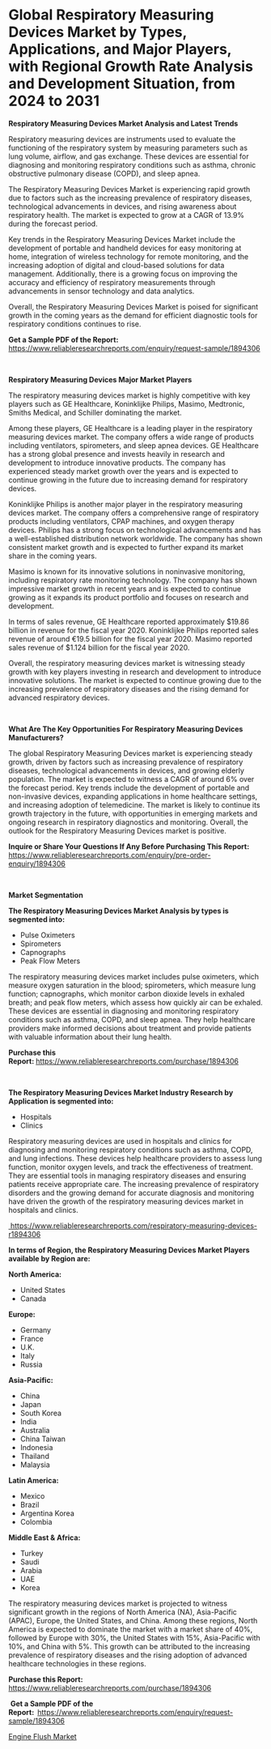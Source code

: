 <p><h1>Global Respiratory Measuring Devices Market by Types, Applications, and Major Players, with Regional Growth Rate Analysis and Development Situation, from 2024 to 2031</h1></p><p><strong>Respiratory Measuring Devices Market Analysis and Latest Trends</strong></p>
<p><p>Respiratory measuring devices are instruments used to evaluate the functioning of the respiratory system by measuring parameters such as lung volume, airflow, and gas exchange. These devices are essential for diagnosing and monitoring respiratory conditions such as asthma, chronic obstructive pulmonary disease (COPD), and sleep apnea.</p><p>The Respiratory Measuring Devices Market is experiencing rapid growth due to factors such as the increasing prevalence of respiratory diseases, technological advancements in devices, and rising awareness about respiratory health. The market is expected to grow at a CAGR of 13.9% during the forecast period.</p><p>Key trends in the Respiratory Measuring Devices Market include the development of portable and handheld devices for easy monitoring at home, integration of wireless technology for remote monitoring, and the increasing adoption of digital and cloud-based solutions for data management. Additionally, there is a growing focus on improving the accuracy and efficiency of respiratory measurements through advancements in sensor technology and data analytics.</p><p>Overall, the Respiratory Measuring Devices Market is poised for significant growth in the coming years as the demand for efficient diagnostic tools for respiratory conditions continues to rise.</p></p>
<p><strong>Get a Sample PDF of the Report:&nbsp;</strong> <a href="https://www.reliableresearchreports.com/enquiry/request-sample/1894306">https://www.reliableresearchreports.com/enquiry/request-sample/1894306</a></p>
<p>&nbsp;</p>
<p><strong>Respiratory Measuring Devices Major Market Players</strong></p>
<p><p>The respiratory measuring devices market is highly competitive with key players such as GE Healthcare, Koninklijke Philips, Masimo, Medtronic, Smiths Medical, and Schiller dominating the market.</p><p>Among these players, GE Healthcare is a leading player in the respiratory measuring devices market. The company offers a wide range of products including ventilators, spirometers, and sleep apnea devices. GE Healthcare has a strong global presence and invests heavily in research and development to introduce innovative products. The company has experienced steady market growth over the years and is expected to continue growing in the future due to increasing demand for respiratory devices.</p><p>Koninklijke Philips is another major player in the respiratory measuring devices market. The company offers a comprehensive range of respiratory products including ventilators, CPAP machines, and oxygen therapy devices. Philips has a strong focus on technological advancements and has a well-established distribution network worldwide. The company has shown consistent market growth and is expected to further expand its market share in the coming years.</p><p>Masimo is known for its innovative solutions in noninvasive monitoring, including respiratory rate monitoring technology. The company has shown impressive market growth in recent years and is expected to continue growing as it expands its product portfolio and focuses on research and development.</p><p>In terms of sales revenue, GE Healthcare reported approximately $19.86 billion in revenue for the fiscal year 2020. Koninklijke Philips reported sales revenue of around €19.5 billion for the fiscal year 2020. Masimo reported sales revenue of $1.124 billion for the fiscal year 2020.</p><p>Overall, the respiratory measuring devices market is witnessing steady growth with key players investing in research and development to introduce innovative solutions. The market is expected to continue growing due to the increasing prevalence of respiratory diseases and the rising demand for advanced respiratory devices.</p></p>
<p>&nbsp;</p>
<p><strong>What Are The Key Opportunities For Respiratory Measuring Devices Manufacturers?</strong></p>
<p><p>The global Respiratory Measuring Devices market is experiencing steady growth, driven by factors such as increasing prevalence of respiratory diseases, technological advancements in devices, and growing elderly population. The market is expected to witness a CAGR of around 6% over the forecast period. Key trends include the development of portable and non-invasive devices, expanding applications in home healthcare settings, and increasing adoption of telemedicine. The market is likely to continue its growth trajectory in the future, with opportunities in emerging markets and ongoing research in respiratory diagnostics and monitoring. Overall, the outlook for the Respiratory Measuring Devices market is positive.</p></p>
<p><strong>Inquire or Share Your Questions If Any Before Purchasing This Report:</strong> <a href="https://www.reliableresearchreports.com/enquiry/pre-order-enquiry/1894306">https://www.reliableresearchreports.com/enquiry/pre-order-enquiry/1894306</a></p>
<p>&nbsp;</p>
<p><strong>Market Segmentation</strong></p>
<p><strong>The Respiratory Measuring Devices Market Analysis by types is segmented into:</strong></p>
<p><ul><li>Pulse Oximeters</li><li>Spirometers</li><li>Capnographs</li><li>Peak Flow Meters</li></ul></p>
<p><p>The respiratory measuring devices market includes pulse oximeters, which measure oxygen saturation in the blood; spirometers, which measure lung function; capnographs, which monitor carbon dioxide levels in exhaled breath; and peak flow meters, which assess how quickly air can be exhaled. These devices are essential in diagnosing and monitoring respiratory conditions such as asthma, COPD, and sleep apnea. They help healthcare providers make informed decisions about treatment and provide patients with valuable information about their lung health.</p></p>
<p><strong>Purchase this Report:&nbsp;</strong><a href="https://www.reliableresearchreports.com/purchase/1894306">https://www.reliableresearchreports.com/purchase/1894306</a></p>
<p>&nbsp;</p>
<p><strong>The Respiratory Measuring Devices Market Industry Research by Application is segmented into:</strong></p>
<p><ul><li>Hospitals</li><li>Clinics</li></ul></p>
<p><p>Respiratory measuring devices are used in hospitals and clinics for diagnosing and monitoring respiratory conditions such as asthma, COPD, and lung infections. These devices help healthcare providers to assess lung function, monitor oxygen levels, and track the effectiveness of treatment. They are essential tools in managing respiratory diseases and ensuring patients receive appropriate care. The increasing prevalence of respiratory disorders and the growing demand for accurate diagnosis and monitoring have driven the growth of the respiratory measuring devices market in hospitals and clinics.</p></p>
<p><a href="https://www.reliableresearchreports.com/respiratory-measuring-devices-r1894306">&nbsp;https://www.reliableresearchreports.com/respiratory-measuring-devices-r1894306</a></p>
<p><strong>In terms of Region, the Respiratory Measuring Devices Market Players available by Region are:</strong></p>
<p>
    <p> <strong> North America: </strong>
        <ul>
            <li>United States</li>
            <li>Canada</li>
        </ul>
        </p> 
    <p> <strong> Europe: </strong>
        <ul>
            <li>Germany</li>
            <li>France</li>
            <li>U.K.</li>
            <li>Italy</li>
            <li>Russia</li>
        </ul>
        </p> 
    <p> <strong> Asia-Pacific: </strong>
        <ul>
            <li>China</li>
            <li>Japan</li>
            <li>South Korea</li>
            <li>India</li>
            <li>Australia</li>
            <li>China Taiwan</li>
            <li>Indonesia</li>
            <li>Thailand</li>
            <li>Malaysia</li>
        </ul>
        </p> 
    <p> <strong> Latin America: </strong>
        <ul>
            <li>Mexico</li>
            <li>Brazil</li>
            <li>Argentina Korea</li>
            <li>Colombia</li>
        </ul>
        </p> 
    <p> <strong> Middle East & Africa: </strong>
        <ul>
            <li>Turkey</li>
            <li>Saudi</li>
            <li>Arabia</li>
            <li>UAE</li>
            <li>Korea</li>
        </ul>
    </p>
    </p>
<p><p>The respiratory measuring devices market is projected to witness significant growth in the regions of North America (NA), Asia-Pacific (APAC), Europe, the United States, and China. Among these regions, North America is expected to dominate the market with a market share of 40%, followed by Europe with 30%, the United States with 15%, Asia-Pacific with 10%, and China with 5%. This growth can be attributed to the increasing prevalence of respiratory diseases and the rising adoption of advanced healthcare technologies in these regions.</p></p>
<p><strong>Purchase this Report: </strong><a href="https://www.reliableresearchreports.com/purchase/1894306">https://www.reliableresearchreports.com/purchase/1894306</a></p>
<p>&nbsp;<strong>Get a Sample PDF of the Report:&nbsp;&nbsp;</strong><a href="https://www.reliableresearchreports.com/enquiry/request-sample/1894306">https://www.reliableresearchreports.com/enquiry/request-sample/1894306</a></p>
<p><strong></strong></p>
<p><p><a href="https://view.publitas.com/reportprime-1/global-engine-flush-market-size-is-expected-to-reach-at-a-cagr-of-4-6-and-this-report-covers-market-growth-trend-opportunity-and-forecast-2024-2031/">Engine Flush Market</a></p></p>